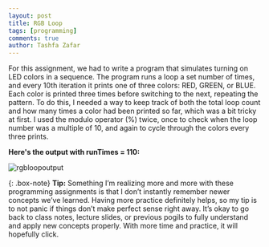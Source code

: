 ```yaml
---
layout: post
title: RGB Loop
tags: [programming]
comments: true
author: Tashfa Zafar
---
```


For this assignment, we had to write a program that simulates turning on LED colors in a sequence. The program runs a loop a set number of times, and every 10th iteration it prints one of three colors: RED, GREEN, or BLUE. Each color is printed three times before switching to the next, repeating the pattern. To do this, I needed a way to keep track of both the total loop count and how many times a color had been printed so far, which was a bit tricky at first. I used the modulo operator (%) twice, once to check when the loop number was a multiple of 10, and again to cycle through the colors every three prints.


**Here's the output with runTimes = 110:**

![rgbloopoutput](https://tashfaaa.github.io/assets/img/rgbloop.png)

{: .box-note}
**Tip:** Something I’m realizing more and more with these programming assignments is that I don’t instantly remember newer concepts we’ve learned. Having more practice definitely helps, so my tip is to not panic if things don’t make perfect sense right away. It’s okay to go back to class notes, lecture slides, or previous pogils to fully understand and apply new concepts properly. With more time and practice, it will hopefully click.

